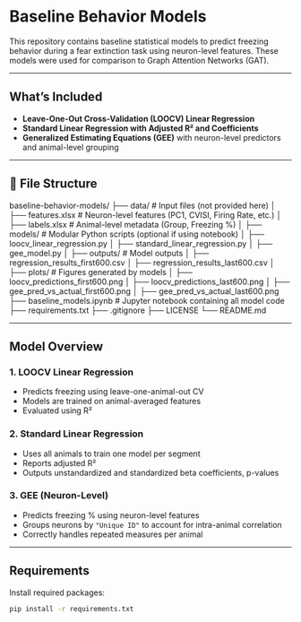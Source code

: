 # Baseline Behavior Models

This repository contains baseline statistical models to predict freezing behavior during a fear extinction task using neuron-level features. These models were used for comparison to Graph Attention Networks (GAT).

---

## What’s Included

- **Leave-One-Out Cross-Validation (LOOCV) Linear Regression**
- **Standard Linear Regression with Adjusted R² and Coefficients**
- **Generalized Estimating Equations (GEE)** with neuron-level predictors and animal-level grouping

---

## 📂 File Structure

baseline-behavior-models/
├── data/ # Input files (not provided here)
│ ├── features.xlsx # Neuron-level features (PC1, CVISI, Firing Rate, etc.)
│ ├── labels.xlsx # Animal-level metadata (Group, Freezing %)
│
├── models/ # Modular Python scripts (optional if using notebook)
│ ├── loocv_linear_regression.py
│ ├── standard_linear_regression.py
│ ├── gee_model.py
│
├── outputs/ # Model outputs
│ ├── regression_results_first600.csv
│ ├── regression_results_last600.csv
│
├── plots/ # Figures generated by models
│ ├── loocv_predictions_first600.png
│ ├── loocv_predictions_last600.png
│ ├── gee_pred_vs_actual_first600.png
│ ├── gee_pred_vs_actual_last600.png
├── baseline_models.ipynb # Jupyter notebook containing all model code
├── requirements.txt
├── .gitignore
├── LICENSE
└── README.md

---

## Model Overview

### 1. LOOCV Linear Regression
- Predicts freezing using leave-one-animal-out CV
- Models are trained on animal-averaged features
- Evaluated using R²

### 2. Standard Linear Regression
- Uses all animals to train one model per segment
- Reports adjusted R²
- Outputs unstandardized and standardized beta coefficients, p-values

### 3. GEE (Neuron-Level)
- Predicts freezing % using neuron-level features
- Groups neurons by `"Unique ID"` to account for intra-animal correlation
- Correctly handles repeated measures per animal

---

## Requirements

Install required packages:

```bash
pip install -r requirements.txt


